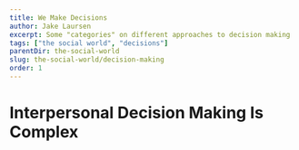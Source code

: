 ```yaml
---
title: We Make Decisions
author: Jake Laursen
excerpt: Some "categories" on different approaches to decision making
tags: ["the social world", "decisions"]  
parentDir: the-social-world
slug: the-social-world/decision-making
order: 1
---
```


# Interpersonal Decision Making Is Complex
